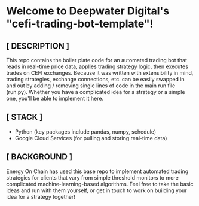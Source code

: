 # Welcome to Deepwater Digital's "cefi-trading-bot-template"!

## [ DESCRIPTION ]
This repo contains the boiler plate code for an automated trading bot that reads in real-time price data, applies trading strategy logic, then executes trades on CEFI exchanges. Because it was written with extensibility in mind, trading strategies, exchange connections, etc. can be easily swapped in and out by adding / removing single lines of code in the main run file (run.py). Whether you have a complicated idea for a strategy or a simple one, you'll be able to implement it here.

## [ STACK ]
- Python (key packages include pandas, numpy, schedule)
- Google Cloud Services (for pulling and storing real-time data)

## [ BACKGROUND ]
Energy On Chain has used this base repo to implement automated trading strategies for clients that vary from simple threshold monitors to more complicated machine-learning-based algorithms. Feel free to take the basic ideas and run with them yourself, or get in touch to work on building your idea for a strategy together! 

